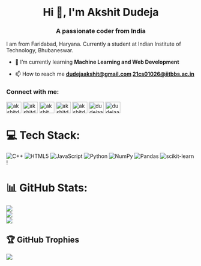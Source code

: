 <h1 align="center">Hi 👋, I'm Akshit Dudeja</h1>
<h3 align="center">A passionate coder from India</h3>

I am from Faridabad, Haryana.
Currently a student at Indian Institute of Technology, Bhubaneswar.
- 🌱 I’m currently learning **Machine Learning and Web Development**

- 📫 How to reach me **dudejaakshit@gmail.com 21cs01026@iitbbs.ac.in**

<h3 align="left">Connect with me:</h3>
<p align="left">
<a href="https://twitter.com/akshitdudeja" target="blank"><img align="center" src="https://raw.githubusercontent.com/rahuldkjain/github-profile-readme-generator/master/src/images/icons/Social/twitter.svg" alt="akshitdudeja" height="30" width="40" /></a>
<a href="https://linkedin.com/in/akshitdudeja125" target="blank"><img align="center" src="https://raw.githubusercontent.com/rahuldkjain/github-profile-readme-generator/master/src/images/icons/Social/linked-in-alt.svg" alt="akshitdudeja125" height="30" width="40" /></a>
<a href="https://fb.com/akshit.dudeja.125" target="blank"><img align="center" src="https://raw.githubusercontent.com/rahuldkjain/github-profile-readme-generator/master/src/images/icons/Social/facebook.svg" alt="akshit.dudeja.125" height="30" width="40" /></a>
<a href="https://instagram.com/akshitdudeja125" target="blank"><img align="center" src="https://raw.githubusercontent.com/rahuldkjain/github-profile-readme-generator/master/src/images/icons/Social/instagram.svg" alt="akshitdudeja125" height="30" width="40" /></a>
<a href="https://www.codechef.com/users/akshitdudeja12" target="blank"><img align="center" src="https://cdn.jsdelivr.net/npm/simple-icons@3.1.0/icons/codechef.svg" alt="akshitdudeja12" height="30" width="40" /></a>
<a href="https://www.hackerrank.com/dudejaakshit" target="blank"><img align="center" src="https://raw.githubusercontent.com/rahuldkjain/github-profile-readme-generator/master/src/images/icons/Social/hackerrank.svg" alt="dudejaakshit" height="30" width="40" /></a>
<a href="https://codeforces.com/profile/dudejaakshit" target="blank"><img align="center" src="https://raw.githubusercontent.com/rahuldkjain/github-profile-readme-generator/master/src/images/icons/Social/codeforces.svg" alt="dudejaakshit" height="30" width="40" /></a>
</p>

# 💻 Tech Stack:
![C++](https://img.shields.io/badge/c++-%2300599C.svg?style=for-the-badge&logo=c%2B%2B&logoColor=white) ![HTML5](https://img.shields.io/badge/html5-%23E34F26.svg?style=for-the-badge&logo=html5&logoColor=white) ![JavaScript](https://img.shields.io/badge/javascript-%23323330.svg?style=for-the-badge&logo=javascript&logoColor=%23F7DF1E) ![Python](https://img.shields.io/badge/python-3670A0?style=for-the-badge&logo=python&logoColor=ffdd54) ![NumPy](https://img.shields.io/badge/numpy-%23013243.svg?style=for-the-badge&logo=numpy&logoColor=white) ![Pandas](https://img.shields.io/badge/pandas-%23150458.svg?style=for-the-badge&logo=pandas&logoColor=white) ![scikit-learn](https://img.shields.io/badge/scikit--learn-%23F7931E.svg?style=for-the-badge&logo=scikit-learn&logoColor=white)!
# 📊 GitHub Stats:
![](https://github-readme-stats.vercel.app/api?username=akshitdudeja125&theme=dark&hide_border=false&include_all_commits=false&count_private=false)<br/>
![](https://github-readme-streak-stats.herokuapp.com/?user=akshitdudeja125&theme=dark&hide_border=false)<br/>
![](https://github-readme-stats.vercel.app/api/top-langs/?username=akshitdudeja125&theme=dark&hide_border=false&include_all_commits=false&count_private=false&layout=compact)

## 🏆 GitHub Trophies
![](https://github-profile-trophy.vercel.app/?username=akshitdudeja125&theme=dracula&no-frame=false&no-bg=false&margin-w=4)


<!-- <p><img align="left" src="https://github-readme-stats.vercel.app/api/top-langs?username=akshitdudeja125&show_icons=true&locale=en&layout=compact" alt="akshitdudeja125" /></p>

<p>&nbsp;<img align="center" src="https://github-readme-stats.vercel.app/api?username=akshitdudeja125&show_icons=true&locale=en" alt="akshitdudeja125" /></p> -->
